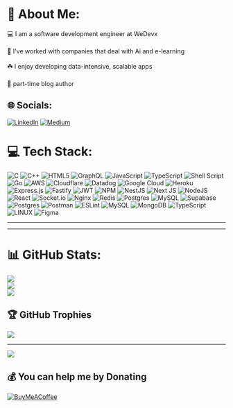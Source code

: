 # 💫 About Me:
💻 I am a software development engineer at WeDevx<br><br>🔭 I've worked with companies that deal with Ai and e-learning<br><br>☘️ I enjoy developing data-intensive, scalable apps<br><br>🔖 part-time blog author<br>


## 🌐 Socials:
[![LinkedIn](https://img.shields.io/badge/LinkedIn-%230077B5.svg?logo=linkedin&logoColor=white)](https://linkedin.com/in/parmeet10) [![Medium](https://img.shields.io/badge/Medium-12100E?logo=medium&logoColor=white)](https://medium.com/@sparmeet162000) 

# 💻 Tech Stack:
![C](https://img.shields.io/badge/c-%2300599C.svg?style=flat&logo=c&logoColor=white) ![C++](https://img.shields.io/badge/c++-%2300599C.svg?style=flat&logo=c%2B%2B&logoColor=white) ![HTML5](https://img.shields.io/badge/html5-%23E34F26.svg?style=flat&logo=html5&logoColor=white) ![GraphQL](https://img.shields.io/badge/-GraphQL-E10098?style=flat&logo=graphql&logoColor=white) ![JavaScript](https://img.shields.io/badge/javascript-%23323330.svg?style=flat&logo=javascript&logoColor=%23F7DF1E) ![TypeScript](https://img.shields.io/badge/typescript-%23007ACC.svg?style=flat&logo=typescript&logoColor=white) ![Shell Script](https://img.shields.io/badge/shell_script-%23121011.svg?style=flat&logo=gnu-bash&logoColor=white) ![Go](https://img.shields.io/badge/go-%2300ADD8.svg?style=flat&logo=go&logoColor=white) ![AWS](https://img.shields.io/badge/AWS-%23FF9900.svg?style=flat&logo=amazon-aws&logoColor=white) ![Cloudflare](https://img.shields.io/badge/Cloudflare-F38020?style=flat&logo=Cloudflare&logoColor=white) ![Datadog](https://img.shields.io/badge/datadog-%23632CA6.svg?style=flat&logo=datadog&logoColor=white) ![Google Cloud](https://img.shields.io/badge/Google%20Cloud-%234285F4.svg?style=flat&logo=google-cloud&logoColor=white) ![Heroku](https://img.shields.io/badge/heroku-%23430098.svg?style=flat&logo=heroku&logoColor=white) ![Express.js](https://img.shields.io/badge/express.js-%23404d59.svg?style=flat&logo=express&logoColor=%2361DAFB) ![Fastify](https://img.shields.io/badge/fastify-%23000000.svg?style=flat&logo=fastify&logoColor=white) ![JWT](https://img.shields.io/badge/JWT-black?style=flat&logo=JSON%20web%20tokens) ![NPM](https://img.shields.io/badge/NPM-%23000000.svg?style=flat&logo=npm&logoColor=white) ![NestJS](https://img.shields.io/badge/nestjs-%23E0234E.svg?style=flat&logo=nestjs&logoColor=white) ![Next JS](https://img.shields.io/badge/Next-black?style=flat&logo=next.js&logoColor=white) ![NodeJS](https://img.shields.io/badge/node.js-6DA55F?style=flat&logo=node.js&logoColor=white) ![React](https://img.shields.io/badge/react-%2320232a.svg?style=flat&logo=react&logoColor=%2361DAFB) ![Socket.io](https://img.shields.io/badge/Socket.io-black?style=flat&logo=socket.io&badgeColor=010101) ![Nginx](https://img.shields.io/badge/nginx-%23009639.svg?style=flat&logo=nginx&logoColor=white) ![Redis](https://img.shields.io/badge/redis-%23DD0031.svg?style=flat&logo=redis&logoColor=white) ![Postgres](https://img.shields.io/badge/postgres-%23316192.svg?style=flat&logo=postgresql&logoColor=white) ![MySQL](https://img.shields.io/badge/mysql-%2300f.svg?style=flat&logo=mysql&logoColor=white) 	![Supabase](https://img.shields.io/badge/Supabase-3ECF8E?style=flat&logo=supabase&logoColor=white) ![Postgres](https://img.shields.io/badge/postgres-%23316192.svg?style=flat&logo=postgresql&logoColor=white) ![Postman](https://img.shields.io/badge/Postman-FF6C37?style=flat&logo=postman&logoColor=white) ![ESLint](https://img.shields.io/badge/ESLint-4B3263?style=flat&logo=eslint&logoColor=white) ![MySQL](https://img.shields.io/badge/mysql-%2300f.svg?style=flat&logo=mysql&logoColor=white) ![MongoDB](https://img.shields.io/badge/MongoDB-%234ea94b.svg?style=flat&logo=mongodb&logoColor=white) ![TypeScript](https://img.shields.io/badge/typescript-%23007ACC.svg?style=flat&logo=typescript&logoColor=white) ![LINUX](https://img.shields.io/badge/Linux-FCC624?style=flat&logo=linux&logoColor=black) 	![Figma](https://img.shields.io/badge/figma-%23F24E1E.svg?style=flat&logo=figma&logoColor=white)


---


<!-- MY-LATEST-BLOGS-LIST:START -->
<!-- MY-LATEST-BLOG-LIST:END --> 

---

# 📊 GitHub Stats:
![](https://github-readme-stats.vercel.app/api?username=parmeet10&theme=dark&hide_border=false&include_all_commits=true&count_private=true)<br/>
![](https://github-readme-streak-stats.herokuapp.com/?user=parmeet10&theme=dark&hide_border=false)<br/>
![](https://github-readme-stats.vercel.app/api/top-langs/?username=parmeet10&theme=dark&hide_border=false&include_all_commits=true&count_private=true&layout=compact)

## 🏆 GitHub Trophies
![](https://github-profile-trophy.vercel.app/?username=parmeet10&theme=radical&no-frame=true&no-bg=false&margin-w=4)

---
[![](https://visitcount.itsvg.in/api?id=parmeet10&icon=0&color=2)](https://visitcount.itsvg.in)

  ## 💰 You can help me by Donating
  [![BuyMeACoffee](https://img.shields.io/badge/Buy%20Me%20a%20Coffee-ffdd00?style=for-the-badge&logo=buy-me-a-coffee&logoColor=black)](https://buymeacoffee.com/parmeet10) 

